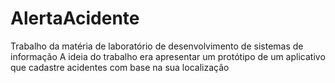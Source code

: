 # AlertaAcidente
Trabalho da matéria de laboratório de desenvolvimento de sistemas de informação
A ideia do trabalho era apresentar um protótipo de um aplicativo que cadastre acidentes com base na sua localização
